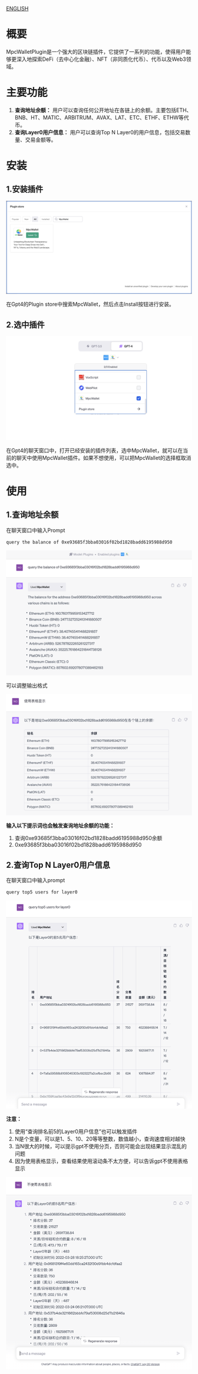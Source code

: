[ENGLISH](../README.md)
# 概要

MpcWalletPlugin是一个强大的区块链插件，它提供了一系列的功能，使得用户能够更深入地探索DeFi（去中心化金融）、NFT（非同质化代币）、代币以及Web3领域。

# 主要功能

1. **查询地址余额：** 用户可以查询任何公开地址在各链上的余额。主要包括ETH、BNB、HT、MATIC、ARBITRUM、AVAX、LAT、ETC、ETHF、ETHW等代币。
2. **查询Layer0用户信息：** 用户可以查询Top N Layer0的用户信息，包括交易数量、交易金额等。

# 安装

## 1.安装插件

![install](./images/install.png)

在Gpt4的Plugin store中搜索MpcWallet，然后点击Install按钮进行安装。

## 2.选中插件

![select](./images/select.png)

在Gpt4的聊天窗口中，打开已经安装的插件列表，选中MpcWallet，就可以在当前的聊天中使用MpcWallet插件。如果不想使用，可以把MpcWallet的选择框取消选中。

# 使用

## 1.查询地址余额

在聊天窗口中输入Prompt

```tex
query the balance of 0xe93685f3bba03016f02bd1828badd6195988d950
```

![balance-1](./images/balance-1.png)

可以调整输出格式

![balance-2](./images/balance-2.png)

**输入以下提示词也会触发查询地址余额的功能：**

1. 查询0xe93685f3bba03016f02bd1828badd6195988d950余额
2. 0xe93685f3bba03016f02bd1828badd6195988d950

## 2.查询Top N Layer0用户信息

在聊天窗口中输入prompt

```tex
query top5 users for layer0
```

![layer0-1](./images/layer0-1.png)

**注意：**

1. 使用“查询排名前5的Layer0用户信息”也可以触发插件
2. N是个变量，可以是1、5、10、20等等整数，数值越小，查询速度相对越快
3. 当N很大的时候，可以提示gpt不使用分页，否则可能会出现结果显示混乱的问题
4. 因为使用表格显示，查看结果使用滚动条不太方便，可以告诉gpt不使用表格显示

![layer0-2](./images/layer0-2.png)